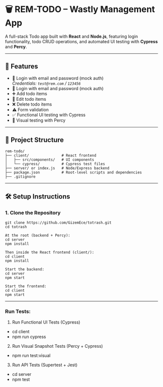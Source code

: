 # 🗑️ REM-TODO – Wastly Management App

A full-stack Todo app built with **React** and **Node.js**, featuring login functionality, todo CRUD operations, and automated UI testing with **Cypress** and **Percy**.

---

## 🚀 Features
- 🔐 Login with email and password (mock auth)  
  _Credentials: `test@rem.com` / `123456`_
- 🔐 Login with email and password (mock auth)
- ➕ Add todo items
- 📝 Edit todo items
- ❌ Delete todo items
- ⚠️ Form validation
- ✅ Functional UI testing with Cypress
- 📸 Visual testing with Percy

---

## 📁 Project Structure
```
rem-todo/
├── client/               # React frontend
│   ├── src/components/   # UI components
│   └── cypress/          # Cypress test files
├── server/ or index.js   # Node/Express backend
├── package.json          # Root-level scripts and dependencies
├── .gitignore
```
---

## 🛠️ Setup Instructions

### 1. Clone the Repository

```
git clone https://github.com/GizemEce/totrash.git
cd totrash

At the root (backend + Percy):
cd server
npm install

Then inside the React frontend (client/):
cd client
npm install

Start the backend:
cd server
npm start

Start the frontend:
cd client
npm start
```
---
### Run Tests:
 1. Run Functional UI Tests (Cypress)
   - cd client
   - npm run cypress
 2. Run Visual Snapshot Tests (Percy + Cypress)	
   - npm run test:visual
 3. Run API Tests (Supertest + Jest)
   - cd server
   - npm test






